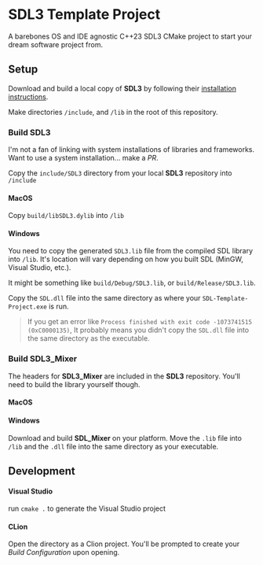 # SDL3 Template Project

A barebones OS and IDE agnostic C++23 SDL3 CMake project to start your dream software project from.

## Setup

Download and build a local copy of **SDL3** by following
their [installation instructions](https://github.com/libsdl-org/SDL/blob/main/INSTALL.txt).

Make directories `/include`, and `/lib` in the root of this repository.

### Build SDL3

I'm not a fan of linking with system installations of libraries and frameworks. Want to use a system installation...
make a *PR*.

Copy the `include/SDL3` directory from your local **SDL3** repository into `/include`

#### MacOS

Copy `build/libSDL3.dylib` into `/lib`

#### Windows

You need to copy the generated `SDL3.lib` file from the compiled SDL library into `/lib`. It's location will vary
depending on how you built SDL (MinGW, Visual Studio, etc.).

It might be something like `build/Debug/SDL3.lib`, or `build/Release/SDL3.lib`.

Copy the `SDL.dll` file into the same directory as where your `SDL-Template-Project.exe` is run.

> If you get an error like `Process finished with exit code -1073741515 (0xC0000135)`, It probably means you didn't copy
> the `SDL.dll` file into the same directory as the executable.

### Build SDL3_Mixer

The headers for **SDL3_Mixer** are included in the **SDL3** repository.
You'll need to build the library yourself though.

#### MacOS

#### Windows

Download and build **SDL_Mixer** on your platform. Move the `.lib` file into `/lib` and the `.dll` file into the same
directory as your executable.

## Development

#### Visual Studio

run `cmake .` to generate the Visual Studio project

#### CLion

Open the directory as a Clion project. You'll be prompted to create your *Build Configuration* upon opening.
